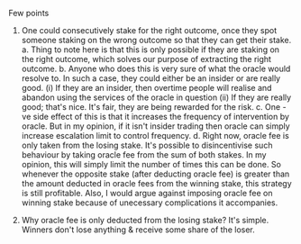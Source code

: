 Few points

1. One could consecutively stake for the right outcome, once they spot someone staking on the wrong outcome so that they can get their stake.
   a. Thing to note here is that this is only possible if they are staking on the right outcome,
   which solves our purpose of extracting the right outcome.
   b. Anyone who does this is very sure of what the oracle would resolve to. In such a case,
   they could either be an insider or are really good.
   (i) If they are an insider, then overtime people will realise and abandon using the services of the oracle in question
   (ii) If they are really good; that's nice. It's fair, they are being rewarded for the risk.
   c. One -ve side effect of this is that it increases the frequency of intervention by oracle. But in
   my opinion, if it isn't insider trading then oracle can simply increase escalation limit to control frequency.
   d. Right now, oracle fee is only taken from the losing stake. It's possible to disincentivise such behaviour by
   taking oracle fee from the sum of both stakes. In my opinion, this will simply limit the number of times this can
   be done. So whenever the opposite stake (after deducting oracle fee) is greater than the amount deducted in oracle
   fees from the winning stake, this strategy is still profitable.
   Also, I would argue against imposing oracle fee on winning stake because of unecessary complications it accompanies.

2. Why oracle fee is only deducted from the losing stake?
   It's simple. Winners don't lose anything & receive some share of the loser.
